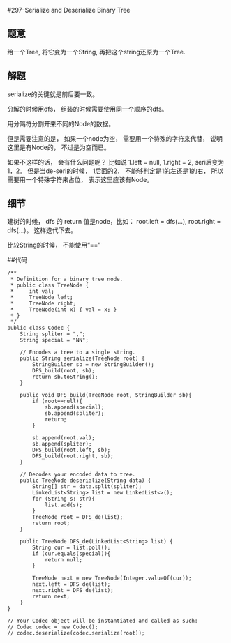 #297-Serialize and Deserialize Binary Tree
## 题意
给一个Tree, 将它变为一个String, 再把这个string还原为一个Tree.

## 解题
serialize的关键就是前后要一致。

分解的时候用dfs， 组装的时候需要使用同一个顺序的dfs。

用分隔符分割开来不同的Node的数据。

但是需要注意的是， 如果一个node为空， 需要用一个特殊的字符来代替， 说明这里是有Node的， 不过是为空而已。

如果不这样的话， 会有什么问题呢？ 比如说 1.left = null, 1.right = 2, seri后变为1，2。 但是当de-seri的时候， 1后面的2， 不能够判定是1的左还是1的右， 所以需要用一个特殊字符来占位， 表示这里应该有Node。

## 细节
建树的时候， dfs 的 return 值是node，比如： root.left = dfs(...), root.right = dfs(...)。 这样迭代下去。

比较String的时候， 不能使用“==”

##代码
```
/**
 * Definition for a binary tree node.
 * public class TreeNode {
 *     int val;
 *     TreeNode left;
 *     TreeNode right;
 *     TreeNode(int x) { val = x; }
 * }
 */
public class Codec {
    String spliter = ",";
    String special = "NN";
    
    // Encodes a tree to a single string.
    public String serialize(TreeNode root) {
        StringBuilder sb = new StringBuilder();
        DFS_build(root, sb);
        return sb.toString();
    }
    
    public void DFS_build(TreeNode root, StringBuilder sb){
        if (root==null){
            sb.append(special);
            sb.append(spliter);
            return;
        }
        
        sb.append(root.val);
        sb.append(spliter);
        DFS_build(root.left, sb);
        DFS_build(root.right, sb);
    }

    // Decodes your encoded data to tree.
    public TreeNode deserialize(String data) {
        String[] str = data.split(spliter);
        LinkedList<String> list = new LinkedList<>();
        for (String s: str){
            list.add(s);
        }
        TreeNode root = DFS_de(list);
        return root;
    }
    
    public TreeNode DFS_de(LinkedList<String> list) {
        String cur = list.poll();
        if (cur.equals(special)){
            return null;
        }
        
        TreeNode next = new TreeNode(Integer.valueOf(cur));
        next.left = DFS_de(list);
        next.right = DFS_de(list);
        return next;
    }
}

// Your Codec object will be instantiated and called as such:
// Codec codec = new Codec();
// codec.deserialize(codec.serialize(root));
```